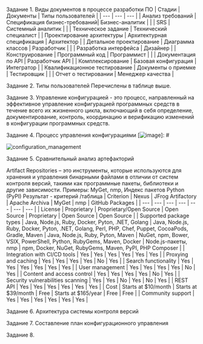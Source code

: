 Задание 1. Виды документов в процессе разработки ПО
| Стадии | Документы | Типы пользователей |
| --- | --- | --- |
| Анализ требований | Спецификация бизнес-требований| Бизнес-аналитик |
|  | SRS | Системный аналитик |
|  | Техническое задание | Технический специалист |
| Проектирование архитектуры | Архитектурная спецификация | Архитектор |
| Детальное проектирование | Диаграмма классов | Разработчик |
|  | Разработка интерфейса | Дизайнер |
| Конструирование | Программный код | Программист |
| | Документация по API | Разработчик API |
| Комплексирование | Базовая конфигурация | Интегратор |
| Квалификационное тестирование | Документы о приемке | Тестировщик |
|  | Отчет о тестировании | Менеджер качества |

Задание 2. Типы пользователей
Перечислены в таблице выше.

Задание 3. Управление конфигурацией - это процесс, направленный на эффективное управление конфигурацией программных средств в течение всего их жизненного цикла, включающий в себя определение, документирование, контроль, координацию и верификацию изменений в конфигурации программных средств.

Задание 4. Процесс управления конфигурациями
[![image](https://user-images.githubusercontent.com/65451923/230900375-94036da9-cfd6-42d3-abf7-5b9d40559fe0.png)]:  #

![configuration_management](https://github.com/anna5812m/docs-management-course/raw/amorgunova/picture/configuration_management.png)

Задание 5. Сравнительный анализ артефакторий

Artifact Repositories – это инструменты, которые используются для хранения и управления бинарными файлами в отличии от систем контроля версий, такими как программные пакеты, библиотеки и другие зависимости. Примеры: MyGet, nmp, Индекс пакетов Python (PyPI)
Результат - критерий /таблица
| Criterion | Nexus | JFrog Artifactory | Apache Archiva | MyGet | nmp | GitHub Packages |
| --- | --- | --- | --- | --- | --- | --- |
| License | Proprietary | Proprietary/Open Source | Open Source | Proprietary | Open Source | Open Source |
| Supported package types | Java, Node.js, Ruby, Docker, Pyton, .NET, Golang | Java, Node.js, Ruby, Docker, Pyton, .NET, Golang, Perl, PHP, Chef, Puppet, CocoaPods, Gradle, Maven | Java, Node.js, Ruby, Pyton, Maven | NuGet, npm, Bower, VSIX, PowerShell, Python, RubyGems, Maven, Docker | Node.js-пакеты, nmp | npm, Docker, NuGet, RubyGems, Maven, PyPI, PHP Composer |
| Integration with CI/CD tools | Yes | Yes | Yes | Yes | Yes | Yes |
| Proxying and caching | Yes | Yes | Yes | Yes | No | Yes |
| Search functionality | Yes | Yes | Yes | Yes | Yes | Yes |
| User management | Yes | Yes | Yes | Yes | No | Yes |
| Content and access control | Yes | Yes | Yes | Yes | No | Yes |
| Security vulnerabilities scanning | Yes | Yes | No | Yes | No | Yes |
| REST API | Yes | Yes | Yes | Yes | Yes | Yes |
| Cost | Starts at $10/month | Starts at $39/month | Free | Starts at $165/year | Free | Free |
| Community support | Yes | Yes | Yes | Yes | Yes | Yes |

Задание 6. Архитектура системы контроля версий

Задание 7. Составление план конфигурационного управления

Задание 8.
